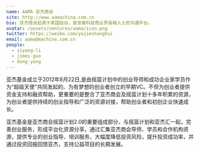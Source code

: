 ```yaml
---
name: AAMA 亚杰商会
site: http://www.aamachina.com.cn
bio: 亚杰商会起源于美国硅谷，是亚裔科技商业界高端人士的沟通平台。
avatar: /assets/ventures/aama/icon.png
twitter: https://weibo.com/yajieshanghui
email: aama@machina.com.cn
people:
  - ziyang-li
  - jimei-guo
  - dong-yang
---
```


亚杰基金成立于2012年8月22日,是由摇篮计划中的创业导师和成功企业家学员作为“超级天使"共同发起的、为有梦想的创业者创立的早期VC。不但为创业者提供资金支持和融资帮助，更重要的是整合了亚杰商会及摇篮计划十多年积累的资源，为创业者提供持续的创业指导和广泛的资源对接，帮助创业者和初创企业快速成长。

亚杰基金是亚杰商会摇篮计划2.0的重要组成部分，与摇篮计划和亚杰汇一起，完善创业服务，形成平台化资源分享。通过汇集亚杰商会导师、学员和合作机构资源，提供专业的创业指导、培训服务，大幅度降低投资风险，提升投资成功率，并通过投资回报回馈亚杰，支持公益项目的长期发展。
